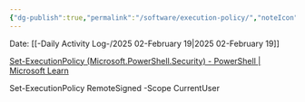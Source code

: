 ```yaml
---
{"dg-publish":true,"permalink":"/software/execution-policy/","noteIcon":"","created":"2025-05-20T10:31:48.764-05:00"}
---
```


Date: [[-Daily Activity Log-/2025 02-February 19\|2025 02-February 19]]


[Set-ExecutionPolicy (Microsoft.PowerShell.Security) - PowerShell | Microsoft Learn](https://learn.microsoft.com/en-us/powershell/module/microsoft.powershell.security/set-executionpolicy?view=powershell-7.5)


Set-ExecutionPolicy RemoteSigned -Scope CurrentUser
